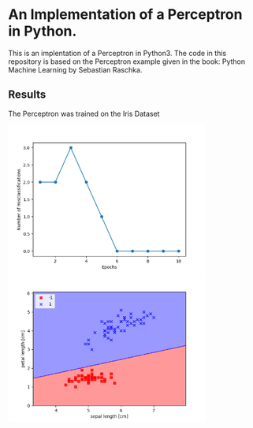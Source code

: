 # An Implementation of a Perceptron in Python.

This is an implentation of a Perceptron in Python3. 
The code in this repository is based on the Perceptron example given in the book: Python Machine Learning by Sebastian Raschka.

## Results

The Perceptron was trained on the Iris Dataset

<p float="left">
  <img src="Training error plot.png" width="400" />
  <img src="Decision Region.png" width="400" /> 
</p>
